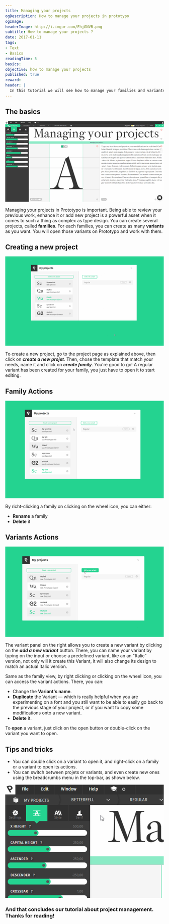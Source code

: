 ```yaml
---
title: Managing your projects
ogDescription: How to manage your projects in prototypo
ogImage:
headerImage: http://i.imgur.com/FhjGNVB.png
subtitle: How to manage your projects ?
date: 2017-01-11
tags:
- Text
- Basics
readingTime: 5
basics:
objective: how to manage your projects
published: true
reward:
header: |
  In this tutorial we will see how to manage your families and variants, as well as some quick shortcuts to improve your workflow.
---
```


## The basics

![Tutorial illustration](CollectionIntro.gif)

Managing your projects in Prototypo is important. Being able to review your previous work, enhance it or add new project is a powerful asset when it comes to such a thing as complex as type design.
You can create several projects, called **families**. For each families, you can create as many **variants** as you want. You will open those variants on Prototypo and work with them. 

## Creating a new project

![Creating a new family](createFont.gif)

To create a new project, go to the project page as explained above, then click on ***create a new projet***.
Then, chose the template that match your needs, name it and click on ***create family***. You're good to go! A regular variant has been created for your family, you just have to open it to start editing.

## Family Actions

![Changing a family name](familyActions.gif)

By richt-clicking a family on clicking on the wheel icon, you can either:
* **Rename** a family
* **Delete** it

## Variants Actions

![Adding a variant](variantActions.gif)

The variant panel on the right allows you to create a new variant by clicking on the ***add a new variant*** button.
There, you can name your variant by typing on the input or choose a predefined variant, like an an "Italic" version, not only will it create this Variant, it will also change its design to match an actual Italic version.

Same as the family view, by right clicking or clicking on the wheel icon, you can access the variant actions. There, you can:
* Change the **Variant's name**.
* **Duplicate** the Variant — which is really helpful when you are experimenting on a font and you still want to be able to easily go back to the previous stage of your project, or if you want to copy some modifications onto a new variant.
* **Delete** it.

To **open** a variant, just click on the open button or double-click on the variant you want to open.

## Tips and tricks

* You can double click on a variant to open it, and right-click on a family or a variant to open its actions.
* You can switch between projets or variants, and even create new ones using the breadcrumbs menu in the top-bar, as shown below.

![Switching between variants](breadcrumbs.gif)

### And that concludes our tutorial about project management. Thanks for reading!
